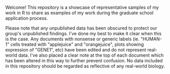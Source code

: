 Welcome! This repository is a showcase of representative samples of my work in R to share as examples of my work during the graduate school application process.

Please note that any unpublished data has been obscured to protect our group's unpublished findings. I've done my best to make it clear when this is the case. Any documents with nonsense or generic labels (ie. "HUMAN-1" cells treated with "applejuice" and "orangejuice", plots showing expression of "GENE1", etc) have been edited and do not represent real-world data. I've also placed a clear note at the top of each document which has been altered in this way to further prevent confusion. No data included in this repository should be regarded as reflective of any real-world biology.
